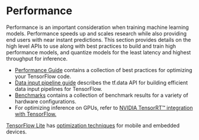 # Performance

Performance is an important consideration when training machine learning
models. Performance speeds up and scales research while
also providing end users with near instant predictions. This section provides
details on the high level APIs to use along with best practices to build
and train high performance models, and quantize models for the least latency
and highest throughput for inference.

* [Performance Guide](../performance/performance_guide.md) contains a collection of best
  practices for optimizing your TensorFlow code.
* [Data input pipeline guide](../performance/datasets_performance.md) describes the tf.data
  API for building efficient data input pipelines for TensorFlow.
* [Benchmarks](../performance/benchmarks.md) contains a collection of
  benchmark results for a variety of hardware configurations.
* For optimizing inference on GPUs, refer to
  [NVIDIA TensorRT™ integration with TensorFlow.](https://medium.com/tensorflow/speed-up-tensorflow-inference-on-gpus-with-tensorrt-13b49f3db3fa)

[TensorFlow Lite](../lite) has
[optimization techniques](../lite/performance/best_practices) for mobile and
embedded devices.
